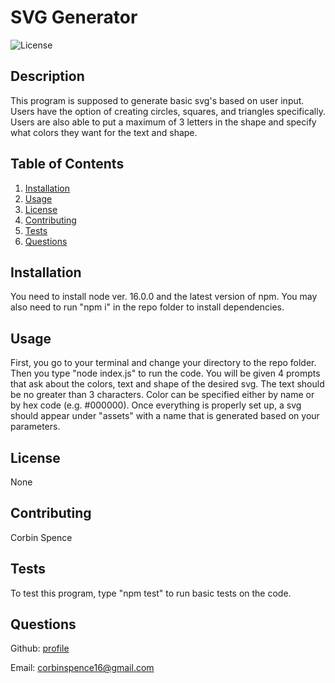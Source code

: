 # SVG Generator

![License](https://img.shields.io/badge/license-None-lightgrey)

## Description

This program is supposed to generate basic svg's based on user input. Users have the option of creating circles, squares, and triangles specifically. Users are also able to put a maximum of 3 letters in the shape and specify what colors they want for the text and shape.

## Table of Contents

1. [Installation](#Installation)
2. [Usage](#Usage)
3. [License](#License)
4. [Contributing](#Contributing)
5. [Tests](#Tests)
6. [Questions](#Questions)

## Installation

You need to install node ver. 16.0.0 and the latest version of npm. You may also need to run "npm i" in the repo folder to install dependencies.

## Usage

First, you go to your terminal and change your directory to the repo folder. Then you type "node index.js" to run the code. You will be given 4 prompts that ask about the colors, text and shape of the desired svg. The text should be no greater than 3 characters. Color can be specified either by name or by hex code (e.g. #000000). Once everything is properly set up, a svg should appear under "assets" with a name that is generated based on your parameters.

## License

None

## Contributing

Corbin Spence

## Tests

To test this program, type "npm test" to run basic tests on the code.

## Questions

Github: [profile](https://github.com/CorbinSpence)

Email: corbinspence16@gmail.com
